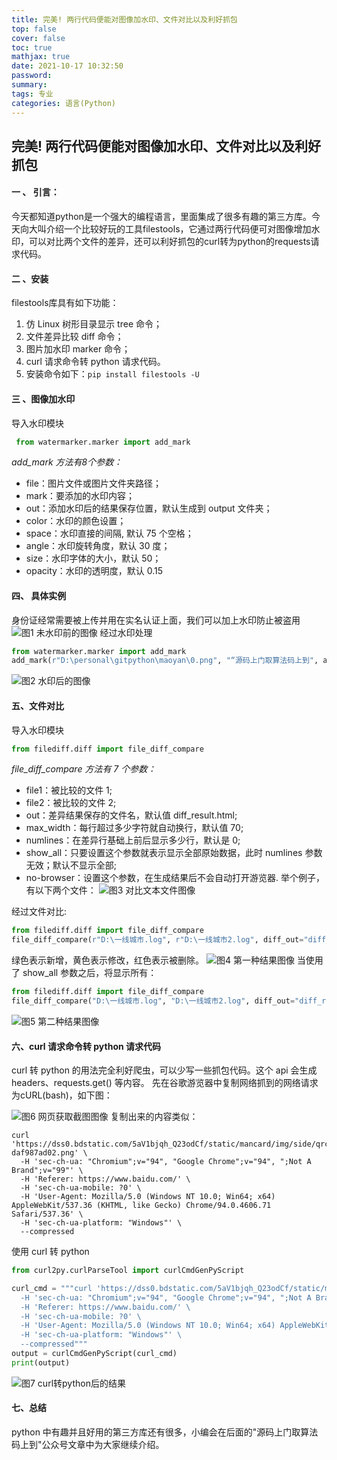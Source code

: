 ```yaml
---
title: 完美! 两行代码便能对图像加水印、文件对比以及利好抓包
top: false
cover: false
toc: true
mathjax: true
date: 2021-10-17 10:32:50
password:
summary:
tags: 专业
categories: 语言(Python)
---
```

## 完美! 两行代码便能对图像加水印、文件对比以及利好抓包
####   一 、 引言：
今天都知道python是一个强大的编程语言，里面集成了很多有趣的第三方库。今天向大叫介绍一个比较好玩的工具filestools，它通过两行代码便可对图像增加水印，可以对比两个文件的差异，还可以利好抓包的curl转为python的requests请求代码。
####  二 、安装
filestools库具有如下功能：
1. 仿 Linux 树形目录显示 tree 命令；
2. 文件差异比较 diff 命令；
3. 图片加水印 marker 命令；
4. curl 请求命令转 python 请求代码。
5. 安装命令如下：```pip install filestools -U```

#### 三 、图像加水印
导入水印模块
```Python
 from watermarker.marker import add_mark
  ```
*add_mark 方法有8个参数：*
- file：图片文件或图片文件夹路径；
- mark：要添加的水印内容；
- out：添加水印后的结果保存位置，默认生成到 output 文件夹；
- color：水印的颜色设置；
- space：水印直接的间隔, 默认 75 个空格；
- angle：水印旋转角度，默认 30 度；
- size：水印字体的大小，默认 50；
- opacity：水印的透明度，默认 0.15

#### 四、 具体实例
身份证经常需要被上传并用在实名认证上面，我们可以加上水印防止被盗用
![图1 未水印前的图像](http://ndp971.bvimg.com/12724/18cd5d32371d305b.jpg)
经过水印处理
```python
from watermarker.marker import add_mark
add_mark(r"D:\personal\gitpython\maoyan\0.png", "“源码上门取算法码上到", angle=15, size=20, space=40, color='#c5094d')
 ```
 ![图2 水印后的图像](http://ndp971.bvimg.com/12724/d67d1aa0ba5da0e6.jpg)

#### 五、文件对比
导入水印模块
```Python
from filediff.diff import file_diff_compare
```
*file_diff_compare 方法有 7 个参数：*
- file1：被比较的文件 1;
- file2：被比较的文件 2;
- out：差异结果保存的文件名，默认值 diff_result.html;
- max_width：每行超过多少字符就自动换行，默认值 70;
- numlines：在差异行基础上前后显示多少行，默认是 0;
- show_all：只要设置这个参数就表示显示全部原始数据，此时 numlines 参数无效；默认不显示全部;
- no-browser：设置这个参数，在生成结果后不会自动打开游览器.
举个例子，有以下两个文件：
![图3 对比文本文件图像](http://ndp971.bvimg.com/12724/0b37feddddba5b59.png)

经过文件对比:
```Python
from filediff.diff import file_diff_compare
file_diff_compare(r"D:\一线城市.log", r"D:\一线城市2.log", diff_out="diff_result.html", max_width=70, numlines=0, no_browser=True)
```
绿色表示新增，黄色表示修改，红色表示被删除。
![图4 第一种结果图像](http://ndp971.bvimg.com/12724/2c4aa792057e8cd6.png)
当使用了 show_all 参数之后，将显示所有：
```Python
from filediff.diff import file_diff_compare
file_diff_compare("D:\一线城市.log", "D:\一线城市2.log", diff_out="diff_result.html", show_all=True, no_browser=True)
```
![图5 第二种结果图像](http://ndp971.bvimg.com/12724/de52c6df3e95e3ba.png)

#### 六、curl 请求命令转 python 请求代码
curl 转 python 的用法完全利好爬虫，可以少写一些抓包代码。这个 api 会生成 headers、requests.get() 等内容。
先在谷歌游览器中复制网络抓到的网络请求为cURL(bash)，如下图：

![图6 网页获取截图图像](http://ndp971.bvimg.com/12724/4395660ab135635b.jpg)
复制出来的内容类似：
``` curl
curl 'https://dss0.bdstatic.com/5aV1bjqh_Q23odCf/static/mancard/img/side/qrcode@2x-daf987ad02.png' \
  -H 'sec-ch-ua: "Chromium";v="94", "Google Chrome";v="94", ";Not A Brand";v="99"' \
  -H 'Referer: https://www.baidu.com/' \
  -H 'sec-ch-ua-mobile: ?0' \
  -H 'User-Agent: Mozilla/5.0 (Windows NT 10.0; Win64; x64) AppleWebKit/537.36 (KHTML, like Gecko) Chrome/94.0.4606.71 Safari/537.36' \
  -H 'sec-ch-ua-platform: "Windows"' \
  --compressed
  ```
使用 curl 转 python
```Python
from curl2py.curlParseTool import curlCmdGenPyScript

curl_cmd = """curl 'https://dss0.bdstatic.com/5aV1bjqh_Q23odCf/static/mancard/img/side/qrcode@2x-daf987ad02.png' \
  -H 'sec-ch-ua: "Chromium";v="94", "Google Chrome";v="94", ";Not A Brand";v="99"' \
  -H 'Referer: https://www.baidu.com/' \
  -H 'sec-ch-ua-mobile: ?0' \
  -H 'User-Agent: Mozilla/5.0 (Windows NT 10.0; Win64; x64) AppleWebKit/537.36 (KHTML, like Gecko) Chrome/94.0.4606.71 Safari/537.36' \
  -H 'sec-ch-ua-platform: "Windows"' \
  --compressed"""
output = curlCmdGenPyScript(curl_cmd)
print(output)
  ```
 ![图7 curl转python后的结果](http://ndp971.bvimg.com/12724/2b37a120e05ac6ee.png)

 #### 七、总结
 python 中有趣并且好用的第三方库还有很多，小编会在后面的"源码上门取算法码上到"公众号文章中为大家继续介绍。